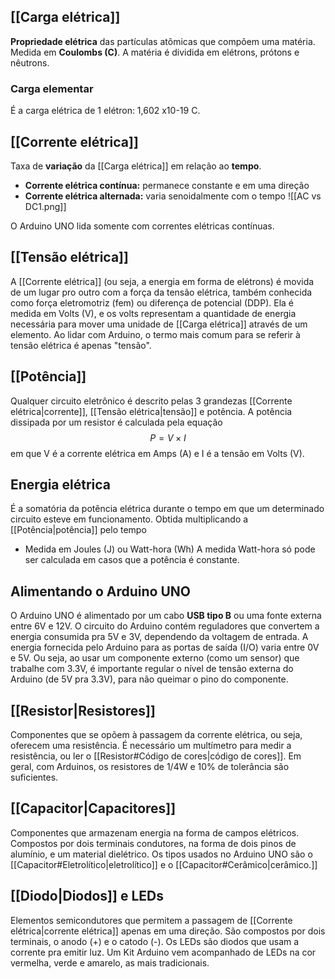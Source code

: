 ## [[Carga elétrica]]
**Propriedade elétrica** das partículas atômicas que compõem uma matéria. Medida em **Coulombs (C)**.
A matéria é dividida em elétrons, prótons e nêutrons.
### Carga elementar
É a carga elétrica de 1 elétron: 1,602 x10-19 C.
## [[Corrente elétrica]]
Taxa de **variação** da [[Carga elétrica]] em relação ao **tempo**.
- **Corrente elétrica contínua:** permanece constante e em uma direção
- **Corrente elétrica alternada:** varia senoidalmente com o tempo
![[AC vs DC1.png]]

O Arduino UNO lida somente com correntes elétricas contínuas.
## [[Tensão elétrica]]
A [[Corrente elétrica]] (ou seja, a energia em forma de elétrons) é movida de um lugar pro outro com a força da tensão elétrica, também conhecida como força eletromotriz (fem) ou diferença de potencial (DDP).
Ela é medida em Volts (V), e os volts representam a quantidade de energia necessária para mover uma unidade de [[Carga elétrica]] através de um elemento.
Ao lidar com Arduino, o termo mais comum para se referir à tensão elétrica é apenas "tensão".
## [[Potência]]
Qualquer circuito eletrônico é descrito pelas 3 grandezas [[Corrente elétrica|corrente]], [[Tensão elétrica|tensão]] e potência.
A potência dissipada por um resistor é calculada pela equação 
$$ P = V \times I $$ em que V é a corrente elétrica em Amps (A) e I é a tensão em Volts (V).
## Energia elétrica
É a somatória da potência elétrica durante o tempo em que um determinado circuito esteve em funcionamento. Obtida multiplicando a [[Potência|potência]] pelo tempo
- Medida em Joules (J) ou Watt-hora (Wh)
	A medida Watt-hora só pode ser calculada em casos que a potência é constante.
## Alimentando o Arduino UNO
O Arduino UNO é alimentado por um cabo **USB tipo B** ou uma fonte externa entre 6V e 12V. O circuito do Arduino contém reguladores que convertem a energia consumida pra 5V e 3V, dependendo da voltagem de entrada. A energia fornecida pelo Arduino para as portas de saída (I/O) varia entre 0V e 5V.
Ou seja, ao usar um componente externo (como um sensor) que trabalhe com 3.3V, é importante regular o nível de tensão externa do Arduino (de 5V pra 3.3V), para não queimar o pino do componente.
## [[Resistor|Resistores]]
Componentes que se opõem à passagem da corrente elétrica, ou seja, oferecem uma resistência.
É necessário um multímetro para medir a resistência, ou ler o [[Resistor#Código de cores|código de cores]].
Em geral, com Arduinos, os resistores de 1/4W e 10% de tolerância são suficientes.
## [[Capacitor|Capacitores]]
Componentes que armazenam energia na forma de campos elétricos. Compostos por dois terminais condutores, na forma de dois pinos de alumínio, e um material dielétrico. Os tipos usados no Arduino UNO são o [[Capacitor#Eletrolítico|eletrolítico]] e o [[Capacitor#Cerâmico|cerâmico.]]
## [[Diodo|Diodos]] e LEDs
Elementos semicondutores que permitem a passagem de [[Corrente elétrica|corrente elétrica]] apenas em uma direção. São compostos por dois terminais, o anodo (+) e o catodo (-). 
Os LEDs são diodos que usam a corrente pra emitir luz. Um Kit Arduino vem acompanhado de LEDs na cor vermelha, verde e amarelo, as mais tradicionais.